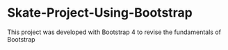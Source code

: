 # Skate-Project-Using-Bootstrap
This project was developed with Bootstrap 4 to revise the fundamentals of Bootstrap
